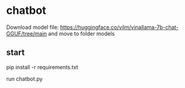 # chatbot

Download model file: https://huggingface.co/vilm/vinallama-7b-chat-GGUF/tree/main
and move to folder models

## start
pip install -r requirements.txt

run chatbot.py

